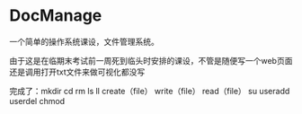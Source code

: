 # DocManage
一个简单的操作系统课设，文件管理系统。

由于这是在临期末考试前一周死到临头时安排的课设，不管是随便写一个web页面还是调用打开txt文件来做可视化都没写

完成了：mkdir cd rm ls ll create（file） write（file） read（file） su useradd userdel chmod
